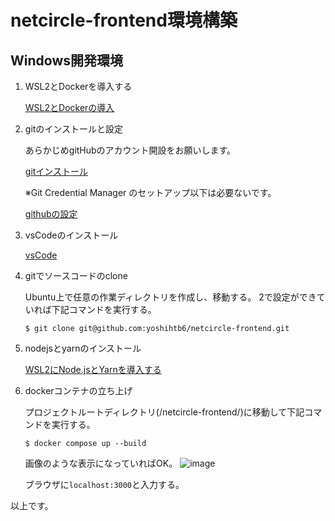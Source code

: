 # netcircle-frontend環境構築
## Windows開発環境
1. WSL2とDockerを導入する

    [WSL2とDockerの導入](https://www.kagoya.jp/howto/cloud/container/wsl2_docker/)

2. gitのインストールと設定

   あらかじめgitHubのアカウント開設をお願いします。
  
    [gitインストール](https://learn.microsoft.com/ja-jp/windows/wsl/tutorials/wsl-git)

   ※Git Credential Manager のセットアップ以下は必要ないです。

   [githubの設定](https://zenn.dev/claustra01/articles/d5b31d0ffa0eb2#github%E3%81%A8%E3%81%AEssh%E6%8E%A5%E7%B6%9A)

3. vsCodeのインストール

   [vsCode](https://code.visualstudio.com/download)

4. gitでソースコードのclone

   Ubuntu上で任意の作業ディレクトリを作成し、移動する。
   2で設定ができていれば下記コマンドを実行する。
   
   `$ git clone git@github.com:yoshihtb6/netcircle-frontend.git`

5. nodejsとyarnのインストール

   [WSL2にNode.jsとYarnを導入する](https://zenn.dev/ryuu/articles/wsl2-addyarn)

6. dockerコンテナの立ち上げ

   プロジェクトルートディレクトリ(/netcircle-frontend/)に移動して下記コマンドを実行する。

   `$ docker compose up --build `

   画像のような表示になっていればOK。
   ![image](https://github.com/user-attachments/assets/e9bc3367-e4e3-48e8-a04c-2b30b8959b19)

   ブラウザに`localhost:3000`と入力する。

以上です。
